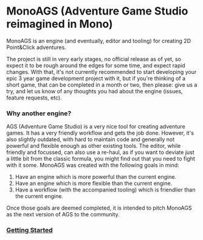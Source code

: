 # MonoAGS (Adventure Game Studio reimagined in Mono)

MonoAGS is an engine (and eventually, editor and tooling) for creating 2D Point&Click adventures.

The project is still in very early stages, no official release as of yet, so expect it to be rough around the edges for some time, and expect rapid changes.
With that, it's not currently recommended to start developing your epic 3 year game development project with it, but if you're thinking of a short game, that can be completed in a month or two, then please: give us a try, and let us know of any thoughts you had about the engine (issues, feature requests, etc).

### Why another engine?

AGS (Adventure Game Studio) is a very nice tool for creating adventure games. It has a very friendly workflow and gets the job done. However, it's also slightly outdated, with hard to maintain code and generally not powerful and flexible enough as other existing tools. The editor, while friendly and focussed, can also use a re-haul, as if you want to deviate just a little bit from the classic formula, you might find out that you need to fight with it some.
MonoAGS was created with the following goals in mind:
1. Have an engine which is more powerful than the current engine.
2. Have an engine which is more flexible than the current engine.
3. Have a workflow (with the accompanied tooling) which is friendlier than the current engine.

Once those goals are deemed completed, it is intended to pitch MonoAGS as the next version of AGS to the community.

### <a href="articles/getting-started.md" class="button"><i class="glyphicon glyphicon-send"></i> Getting Started</a>